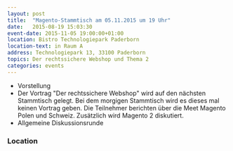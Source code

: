 ```yaml
---
layout: post
title:  "Magento-Stammtisch am 05.11.2015 um 19 Uhr"
date:   2015-08-19 15:03:30
event-date: 2015-11-05 19:00:00+01:00
location: Bistro Technologiepark Paderborn
location-text: in Raum A
address: Technologiepark 13, 33100 Paderborn
topics: Der rechtssichere Webshop und Thema 2
categories: events
---
```


*  Vorstellung
*  Der Vortrag "Der rechtssichere Webshop" wird auf den nächsten Stammtisch gelegt. Bei dem morgigen Stammtisch wird es dieses mal keinen Vortrag geben. Die Teilnehmer berichten über die Meet Magento Polen und Schweiz. Zusätzlich wird Magento 2 diskutiert.
*  Allgemeine Diskussionsrunde

### Location
